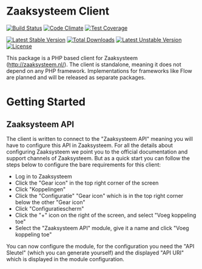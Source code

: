 # Zaaksysteem Client

[![Build Status](https://travis-ci.org/SimplyAdmire/Zaaksysteem.svg)](https://travis-ci.org/SimplyAdmire/Zaaksysteem)
[![Code Climate](https://codeclimate.com/github/SimplyAdmire/Zaaksysteem/badges/gpa.svg)](https://codeclimate.com/github/SimplyAdmire/Zaaksysteem)
[![Test Coverage](https://codeclimate.com/github/SimplyAdmire/Zaaksysteem/badges/coverage.svg)](https://codeclimate.com/github/SimplyAdmire/Zaaksysteem/coverage)

[![Latest Stable Version](https://poser.pugx.org/simplyadmire/zaaksysteem/v/stable)](https://packagist.org/packages/simplyadmire/zaaksysteem)
[![Total Downloads](https://poser.pugx.org/simplyadmire/zaaksysteem/downloads)](https://packagist.org/packages/simplyadmire/zaaksysteem)
[![Latest Unstable Version](https://poser.pugx.org/simplyadmire/zaaksysteem/v/unstable)](https://packagist.org/packages/simplyadmire/zaaksysteem)
[![License](https://poser.pugx.org/simplyadmire/zaaksysteem/license)](https://packagist.org/packages/simplyadmire/zaaksysteem)

This package is a PHP based client for Zaaksysteem (http://zaaksysteem.nl/). The client is standalone, meaning it does
not depend on any PHP framework. Implementations for frameworks like Flow are planned and will be released as separate
packages.

# Getting Started

## Zaaksysteem API

The client is written to connect to the "Zaaksysteem API" meaning you will have to configure this API in Zaaksysteem.
For all the details about configuring Zaaksysteem we point you to the official documentation and support channels
of Zaaksysteem. But as a quick start you can follow the steps below to configure the bare requirements for this client:

* Log in to Zaaksysteem
* Click the "Gear icon" in the top right corner of the screen
* Click "Koppelingen"
* Click the "Configuratie" "Gear icon" which is in the top right corner below the other "Gear icon"
* Click "Configuratiescherm"
* Click the "+" icon on the right of the screen, and select "Voeg koppeling toe"
* Select the "Zaaksysteem API" module, give it a name and click "Voeg koppeling toe"

You can now configure the module, for the configuration you need the "API Sleutel" (which you can generate yourself)
and the displayed "API URI" which is displayed in the module configuration.
